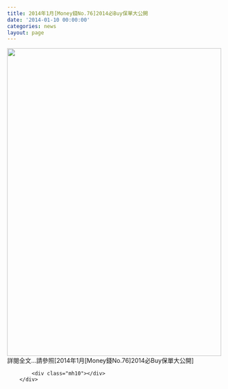 ```yaml
---
title: 2014年1月[Money錢No.76]2014必Buy保單大公開
date: '2014-01-10 00:00:00'
categories: news
layout: page
---
```


<div class="text">
			<div>
	<img alt="" src="http://www.leishan.com.tw/UserFiles/images/%E7%A3%8A%E5%B1%B1%E6%96%B0%E8%81%9E/%E7%A3%8A%E5%B1%B1%E9%9B%9C%E8%AA%8C/2014%E5%B9%B41%E6%9C%88%5BMoney%E9%8C%A2No.76%5D2014%E5%BF%85Buy%E4%BF%9D%E5%96%AE%E5%A4%A7%E5%85%AC%E9%96%8BP.56.jpg" style="width: 500px; height: 719px;"></div>
<div>
	詳閱全文...請參照[2014年1月[Money錢No.76]2014必Buy保單大公開]</div>

			<div class="mh10"></div>
		</div>